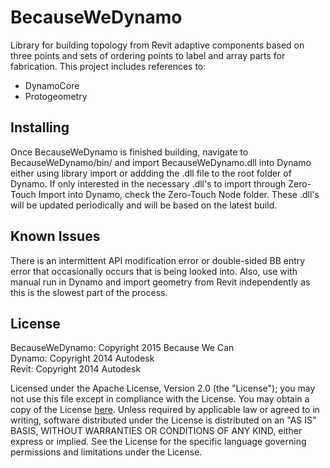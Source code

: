 <h1>BecauseWeDynamo</h1>
Library for building topology from Revit adaptive components based on three points and sets of ordering points to label and array parts for fabrication. This project includes references to:
<ul><li>DynamoCore</li>
<li>Protogeometry</li></ul>

<h2>Installing</h2>
<p>Once BecauseWeDynamo is finished building, navigate to BecauseWeDynamo/bin/ and import BecauseWeDynamo.dll into Dynamo either using library import or addding the .dll file to the root folder of Dynamo. If only interested in the necessary .dll's to import through Zero-Touch Import into Dynamo, check the Zero-Touch Node folder. These .dll's will be updated periodically and will be based on the latest build.</p>

<h2>Known Issues</h2>
There is an intermittent API modification error or double-sided BB entry error that occasionally occurs that is being looked into. Also, use with manual run in Dynamo and import geometry from Revit independently as this is the slowest part of the process.

<h2>License</h2>
BecauseWeDynamo: Copyright 2015 Because We Can
</br>Dynamo: Copyright 2014 Autodesk
</br>Revit: Copyright 2014 Autodesk
<p>Licensed under the Apache License, Version 2.0 (the "License"); you may not use this file except in compliance with the License. You may obtain a copy of the License <a href="http://www.apache.org/licenses/LICENSE-2.0">here</a>. Unless required by applicable law or agreed to in writing, software distributed under the License is distributed on an "AS IS" BASIS, WITHOUT WARRANTIES OR CONDITIONS OF ANY KIND, either express or implied. See the License for the specific language governing permissions and limitations under the License.
